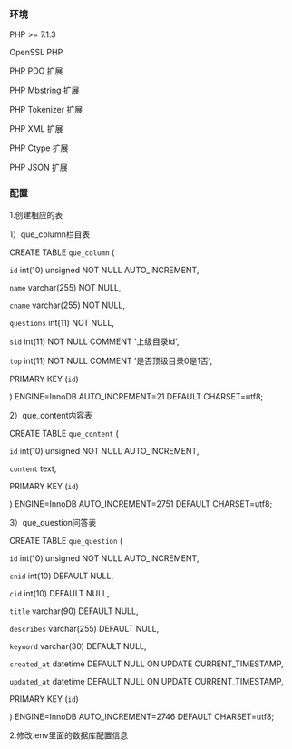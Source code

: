 <h3>环境</h3>
PHP >= 7.1.3

OpenSSL PHP

PHP PDO 扩展

PHP Mbstring 扩展

PHP Tokenizer 扩展

PHP XML 扩展

PHP Ctype 扩展

PHP JSON 扩展

<h3>配置</h3>
1.创建相应的表

1）que_column栏目表

CREATE TABLE `que_column` (    

  `id` int(10) unsigned NOT NULL AUTO_INCREMENT,

  `name` varchar(255) NOT NULL,

  `cname` varchar(255) NOT NULL,

  `questions` int(11) NOT NULL,

  `sid` int(11) NOT NULL COMMENT '上级目录id',

  `top` int(11) NOT NULL COMMENT '是否顶级目录0是1否',

  PRIMARY KEY (`id`)

) ENGINE=InnoDB AUTO_INCREMENT=21 DEFAULT CHARSET=utf8;



2）que_content内容表

CREATE TABLE `que_content` (

  `id` int(10) unsigned NOT NULL AUTO_INCREMENT,

  `content` text,

  PRIMARY KEY (`id`)

) ENGINE=InnoDB AUTO_INCREMENT=2751 DEFAULT CHARSET=utf8;



3）que_question问答表

CREATE TABLE `que_question` (

  `id` int(10) unsigned NOT NULL AUTO_INCREMENT,

  `cnid` int(10) DEFAULT NULL,

  `cid` int(10) DEFAULT NULL,

  `title` varchar(90) DEFAULT NULL,

  `describes` varchar(255) DEFAULT NULL,

  `keyword` varchar(30) DEFAULT NULL,

  `created_at` datetime DEFAULT NULL ON UPDATE CURRENT_TIMESTAMP,

  `updated_at` datetime DEFAULT NULL ON UPDATE CURRENT_TIMESTAMP,

  PRIMARY KEY (`id`)

) ENGINE=InnoDB AUTO_INCREMENT=2746 DEFAULT CHARSET=utf8;

2.修改.env里面的数据库配置信息

